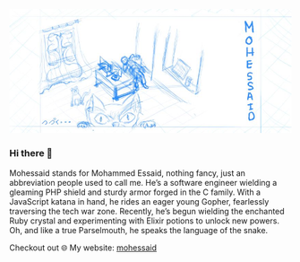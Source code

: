 ![Banner](https://github.com/mohessaid/mohessaid/blob/main/assets/cover.jpg)

### Hi there 👋

Mohessaid stands for Mohammed Essaid, nothing fancy, just an abbreviation people used to call me. He’s a software engineer wielding a gleaming PHP shield and sturdy armor forged in the C family. With a JavaScript katana in hand, he rides an eager young Gopher, fearlessly traversing the tech war zone. Recently, he’s begun wielding the enchanted Ruby crystal and experimenting with Elixir potions to unlock new powers. Oh, and like a true Parselmouth, he speaks the language of the snake.

Checkout out 🌐 My website: [mohessaid](https://mohessaid.com)
